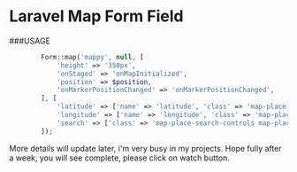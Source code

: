 # Laravel Map Form Field

###USAGE
```php
        Form::map('mappy', null, [
            'height' => '350px',
            'onStaged' => 'onMapInitialized',
            'position' => $position,
            'onMarkerPositionChanged' => 'onMarkerPositionChanged',
        ], [
            'latitude' => ['name' => 'latitude', 'class' => 'map-place-search-controls map-place-search map-latlng-controls'],
            'longitude' => ['name' => 'longitude', 'class' => 'map-place-search-controls map-place-search map-latlng-controls'],
            'search' => ['class' => 'map-place-search-controls map-place-search'],
        ]);
```

More details will update later, i'm very busy in my projects. Hope fully after a week, you will see complete, please click on watch button.
